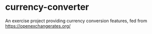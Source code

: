 # currency-converter
An exercise project providing currency conversion features, fed from https://openexchangerates.org/
